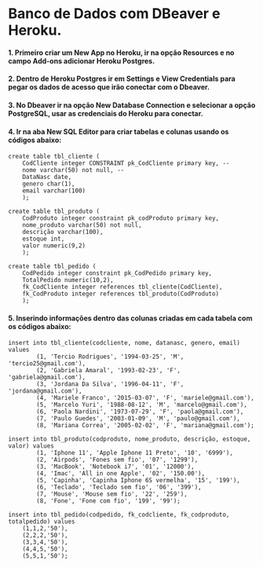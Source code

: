 # Banco de Dados com DBeaver e Heroku.

#### 1. Primeiro criar um New App no Heroku, ir na opção Resources e no campo Add-ons adicionar Heroku Postgres.

#### 2. Dentro de Heroku Postgres ir em Settings e View Credentials para pegar os dados de acesso que irão conectar com o Dbeaver.

#### 3. No Dbeaver ir na opção New Database Connection e selecionar a opção PostgreSQL, usar as credenciais do Heroku para conectar.

#### 4. Ir na aba New SQL Editor para criar tabelas e colunas usando os códigos abaixo:

```
create table tbl_cliente (
	CodCliente integer CONSTRAINT pk_CodCliente primary key, -- 
	nome varchar(50) not null, -- 
	DataNasc date,
	genero char(1),
	email varchar(100)
	);

create table tbl_produto (
	CodProduto integer constraint pk_codProduto primary key,
	nome_produto varchar(50) not null,
	descrição varchar(100),
	estoque int,
	valor numeric(9,2)
	);
	
create table tbl_pedido (
	CodPedido integer constraint pk_CodPedido primary key,
	TotalPedido numeric(10,2),
	fk_CodCliente integer references tbl_cliente(CodCliente),
	fk_CodProduto integer references tbl_produto(CodProduto)
	);
```	
	

	
	
#### 5. Inserindo informações dentro das colunas criadas em cada tabela com os códigos abaixo:

```
insert into tbl_cliente(codcliente, nome, datanasc, genero, email) values 
        (1, 'Tercio Rodrigues', '1994-03-25', 'M', 'tercio25@gmail.com'),
        (2, 'Gabriela Amaral', '1993-02-23', 'F', 'gabriela@gmail.com'),
        (3, 'Jordana Da Silva', '1996-04-11', 'F', 'jordana@gmail.com'),
        (4, 'Mariele Franco', '2015-03-07', 'F', 'mariele@gmail.com'),
        (5, 'Marcelo Yuri', '1988-08-12', 'M', 'marcelo@gmail.com'),
        (6, 'Paola Nardini', '1973-07-29', 'F', 'paola@gmail.com'),
        (7, 'Paulo Guedes', '2003-01-09', 'M', 'paulo@gmail.com'),
        (8, 'Mariana Correa', '2005-02-02', 'F', 'mariana@gmail.com');
	
insert into tbl_produto(codproduto, nome_produto, descrição, estoque, valor) values 
        (1, 'Iphone 11', 'Apple Iphone 11 Preto', '10', '6999'),
        (2, 'Airpods', 'Fones sem fio', '07', '1299'),
        (3, 'MacBook', 'Notebook i7', '01', '12000'),
        (4, 'Imac', 'All in one Apple', '02', '150.00'),
        (5, 'Capinha', 'Capinha Iphone 6S vermelha', '15', '199'),
        (6, 'Teclado', 'Teclado sem fio', '06', '399'),
        (7, 'Mouse', 'Mouse sem fio', '22', '259'),
        (8, 'Fone', 'Fone com fio', '199', '99');
 
insert into tbl_pedido(codpedido, fk_codcliente, fk_codproduto, totalpedido) values
	(1,1,2,'50'),
	(2,2,2,'50'),
	(3,3,4,'50'),
	(4,4,5,'50'),
	(5,5,1,'50');
```	
	
	






